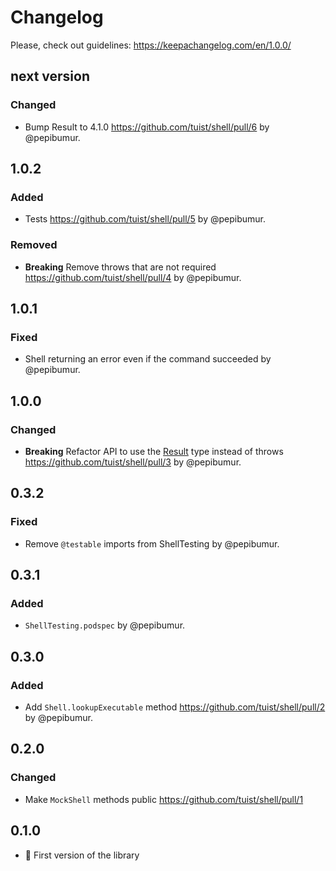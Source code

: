 # Changelog

Please, check out guidelines: https://keepachangelog.com/en/1.0.0/

## next version

### Changed

- Bump Result to 4.1.0 https://github.com/tuist/shell/pull/6 by @pepibumur.

## 1.0.2

### Added

- Tests https://github.com/tuist/shell/pull/5 by @pepibumur.

### Removed

- **Breaking** Remove throws that are not required https://github.com/tuist/shell/pull/4 by @pepibumur.

## 1.0.1

### Fixed

- Shell returning an error even if the command succeeded by @pepibumur.

## 1.0.0

### Changed

- **Breaking** Refactor API to use the [Result](https://github.com/antitypical/Result) type instead of throws https://github.com/tuist/shell/pull/3 by @pepibumur.

## 0.3.2

### Fixed

- Remove `@testable` imports from ShellTesting by @pepibumur.

## 0.3.1

### Added

- `ShellTesting.podspec` by @pepibumur.

## 0.3.0

### Added

- Add `Shell.lookupExecutable` method https://github.com/tuist/shell/pull/2 by @pepibumur.

## 0.2.0

### Changed

- Make `MockShell` methods public https://github.com/tuist/shell/pull/1

## 0.1.0

- 🎉 First version of the library
